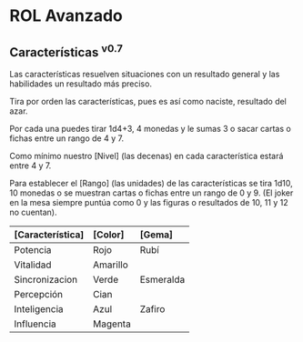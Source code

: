 # ROL Avanzado
## Características <sup>v0.7</sup>

Las características resuelven situaciones con un resultado general y las habilidades un resultado más preciso.

Tira por orden las características, pues es así como naciste, resultado del azar.

Por cada una puedes tirar 1d4+3, 4 monedas y le sumas 3 o sacar cartas o fichas entre un rango de 4 y 7.

Como mínimo nuestro [Nivel] (las decenas) en cada característica estará entre 4 y 7.

Para establecer el [Rango] (las unidades) de las características se tira 1d10, 10 monedas o se muestran cartas o fichas entre un rango de 0 y 9. (El joker en la mesa siempre puntúa como 0 y las figuras o resultados de 10, 11 y 12 no cuentan).

| [Característica] | [Color]  | [Gema]    |
| :--------------- | :------- | :-------- |
| Potencia         | Rojo     | Rubí      |
| Vitalidad        | Amarillo |           |
| Sincronizacion   | Verde    | Esmeralda |
| Percepción       | Cian     |           |
| Inteligencia     | Azul     | Zafiro    |
| Influencia       | Magenta  |           |
